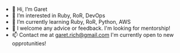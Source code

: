 - 👋 Hi, I’m Garet 
- 👀 I’m interested in Ruby, RoR, DevOps
- 🌱 I’m currently learning Ruby, RoR, Python, AWS
- 💞️ I welcome any advice or feedback. I'm looking for mentorship!
- 📫 Contact me at garet.rich@gmail.com I'm currently open to new opprotunities!

<!---
garet-rich/garet-rich is a ✨ special ✨ repository because its `README.md` (this file) appears on your GitHub profile.
You can click the Preview link to take a look at your changes.
--->
